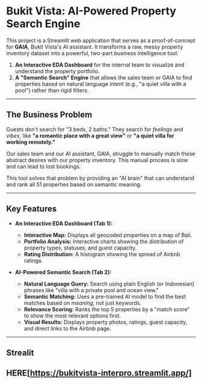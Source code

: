 # Bukit Vista: AI-Powered Property Search Engine

This project is a Streamlit web application that serves as a proof-of-concept for **GAIA**, Bukit Vista's AI assistant. It transforms a raw, messy property inventory dataset into a powerful, two-part business intelligence tool:

1.  **An Interactive EDA Dashboard** for the internal team to visualize and understand the property portfolio.
2.  **A "Semantic Search" Engine** that allows the sales team or GAIA to find properties based on natural language *intent* (e.g., "a quiet villa with a pool") rather than rigid filters.

---

## The Business Problem

Guests don't search for "3 beds, 2 baths." They search for *feelings* and *vibes*, like **"a romantic place with a great view"** or **"a quiet villa for working remotely."**

Our sales team and our AI assistant, GAIA, struggle to manually match these abstract desires with our property inventory. This manual process is slow and can lead to lost bookings.

This tool solves that problem by providing an "AI brain" that can understand and rank all 51 properties based on semantic meaning.

---

## Key Features

* **An Interactive EDA Dashboard (Tab 1):**
    * **Interactive Map:** Displays all geocoded properties on a map of Bali.
    * **Portfolio Analysis:** Interactive charts showing the distribution of property types, statuses, and guest capacity.
    * **Rating Distribution:** A histogram showing the spread of Airbnb ratings.

* **AI-Powered Semantic Search (Tab 2):**
    * **Natural Language Query:** Search using plain English (or Indonesian) phrases like "villa with a private pool and ocean view."
    * **Semantic Matching:** Uses a pre-trained AI model to find the best matches based on *meaning*, not just keywords.
    * **Relevance Scoring:** Ranks the top 5 properties by a "match score" to show the most relevant options first.
    * **Visual Results:** Displays property photos, ratings, guest capacity, and direct links to the Airbnb page.

---

## Strealit

**HERE[https://bukitvista-interpro.streamlit.app/]**
---
